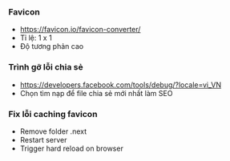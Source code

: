 ### Favicon

- https://favicon.io/favicon-converter/
- Tỉ lệ: 1 x 1
- Độ tương phản cao

### Trình gỡ lỗi chia sẻ

- https://developers.facebook.com/tools/debug/?locale=vi_VN
- Chọn tìm nạp để file chia sẻ mới nhất làm SEO

### Fix lỗi caching favicon

- Remove folder .next
- Restart server
- Trigger hard reload on browser
